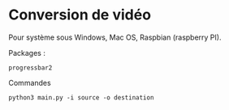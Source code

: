 # Conversion de vidéo

Pour système sous Windows, Mac OS, Raspbian (raspberry PI).

Packages :

    progressbar2

Commandes

    python3 main.py -i source -o destination

